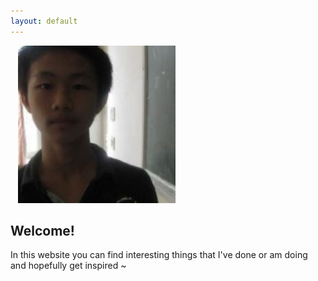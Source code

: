 ```yaml
---
layout: default
---
```



<div> 
    <img src="images/leo.jpg" alt="leo" style="width:50%;" >
</div>


## Welcome!

In this website you can find interesting things that I've done or am doing and hopefully get inspired ~
